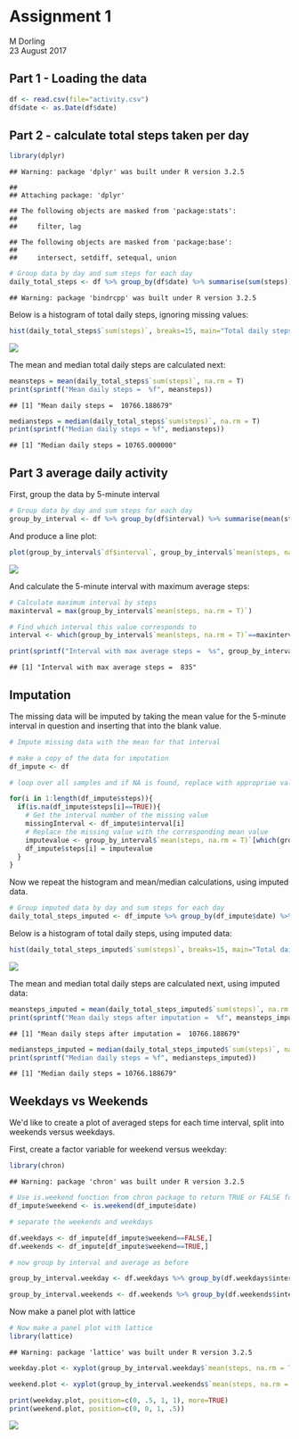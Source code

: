 # Assignment 1
M Dorling  
23 August 2017  

## Part 1 - Loading the data


```r
df <- read.csv(file="activity.csv")
df$date <- as.Date(df$date)
```

## Part 2 - calculate total steps taken per day


```r
library(dplyr)
```

```
## Warning: package 'dplyr' was built under R version 3.2.5
```

```
## 
## Attaching package: 'dplyr'
```

```
## The following objects are masked from 'package:stats':
## 
##     filter, lag
```

```
## The following objects are masked from 'package:base':
## 
##     intersect, setdiff, setequal, union
```

```r
# Group data by day and sum steps for each day
daily_total_steps <- df %>% group_by(df$date) %>% summarise(sum(steps))
```

```
## Warning: package 'bindrcpp' was built under R version 3.2.5
```

Below is a histogram of total daily steps, ignoring missing values:


```r
hist(daily_total_steps$`sum(steps)`, breaks=15, main="Total daily steps", xlab="Total daily steps")
```

![](PA1_template_files/figure-html/unnamed-chunk-3-1.png)<!-- -->

The mean and median total daily steps are calculated next:


```r
meansteps = mean(daily_total_steps$`sum(steps)`, na.rm = T)
print(sprintf("Mean daily steps =  %f", meansteps))
```

```
## [1] "Mean daily steps =  10766.188679"
```

```r
mediansteps = median(daily_total_steps$`sum(steps)`, na.rm = T)
print(sprintf("Median daily steps = %f", mediansteps))
```

```
## [1] "Median daily steps = 10765.000000"
```

## Part 3 average daily activity

First, group the data by 5-minute interval


```r
# Group data by day and sum steps for each day
group_by_interval <- df %>% group_by(df$interval) %>% summarise(mean(steps, na.rm=T))
```

And produce a line plot:


```r
plot(group_by_interval$`df$interval`, group_by_interval$`mean(steps, na.rm = T)`, type="l", main="Average steps per 5-minute interval", xlab="Interval", ylab="Average steps")
```

![](PA1_template_files/figure-html/unnamed-chunk-6-1.png)<!-- -->

And calculate the 5-minute interval with maximum average steps:


```r
# Calculate maximum interval by steps
maxinterval = max(group_by_interval$`mean(steps, na.rm = T)`)

# Find which interval this value corresponds to
interval <- which(group_by_interval$`mean(steps, na.rm = T)`==maxinterval)

print(sprintf("Interval with max average steps =  %s", group_by_interval$`df$interval`[interval]))
```

```
## [1] "Interval with max average steps =  835"
```

## Imputation

The missing data will be imputed by taking the mean value for the 5-minute interval in question and inserting that into the blank value.


```r
# Impute missing data with the mean for that interval

# make a copy of the data for imputation
df_impute <- df

# loop over all samples and if NA is found, replace with appropriae value from averaged data

for(i in 1:length(df_impute$steps)){
  if(is.na(df_impute$steps[i]==TRUE)){
    # Get the interval number of the missing value
    missingInterval <- df_impute$interval[i]
    # Replace the missing value with the corresponding mean value
    imputevalue <- group_by_interval$`mean(steps, na.rm = T)`[which(group_by_interval$`df$interval`==missingInterval)]
    df_impute$steps[i] = imputevalue
  }
}
```

Now we repeat the histogram and mean/median calculations, using imputed data.


```r
# Group imputed data by day and sum steps for each day
daily_total_steps_imputed <- df_impute %>% group_by(df_impute$date) %>% summarise(sum(steps))
```

Below is a histogram of total daily steps, using imputed data:


```r
hist(daily_total_steps_imputed$`sum(steps)`, breaks=15, main="Total daily steps after imputation", xlab="Total daily steps")
```

![](PA1_template_files/figure-html/unnamed-chunk-10-1.png)<!-- -->

The mean and median total daily steps are calculated next, using imputed data:


```r
meansteps_imputed = mean(daily_total_steps_imputed$`sum(steps)`, na.rm = T)
print(sprintf("Mean daily steps after imputation =  %f", meansteps_imputed))
```

```
## [1] "Mean daily steps after imputation =  10766.188679"
```

```r
mediansteps_imputed = median(daily_total_steps_imputed$`sum(steps)`, na.rm = T)
print(sprintf("Median daily steps = %f", mediansteps_imputed))
```

```
## [1] "Median daily steps = 10766.188679"
```

## Weekdays vs Weekends

We'd like to create a plot of averaged steps for each time interval, split into weekends versus weekdays.

First, create a factor variable for weekend versus weekday:


```r
library(chron)
```

```
## Warning: package 'chron' was built under R version 3.2.5
```

```r
# Use is.weekend function from chron package to return TRUE or FALSE for weekends, and add as a column to dataframe.
df_impute$weekend <- is.weekend(df_impute$date)

# separate the weekends and weekdays

df.weekdays <- df_impute[df_impute$weekend==FALSE,]
df.weekends <- df_impute[df_impute$weekend==TRUE,]

# now group by interval and average as before

group_by_interval.weekday <- df.weekdays %>% group_by(df.weekdays$interval) %>% summarise(mean(steps, na.rm=T))

group_by_interval.weekends <- df.weekends %>% group_by(df.weekends$interval) %>% summarise(mean(steps, na.rm=T))
```

Now make a panel plot with lattice


```r
# Now make a panel plot with lattice
library(lattice)
```

```
## Warning: package 'lattice' was built under R version 3.2.5
```

```r
weekday.plot <- xyplot(group_by_interval.weekday$`mean(steps, na.rm = T)` ~ group_by_interval.weekday$`df.weekdays$interval`, type="l", ylab="avg steps", xlab="interval", main="weekdays")

weekend.plot <- xyplot(group_by_interval.weekends$`mean(steps, na.rm = T)` ~ group_by_interval.weekends$`df.weekends$interval`, type="l", ylab="avg steps", xlab="interval", main="weekends")

print(weekday.plot, position=c(0, .5, 1, 1), more=TRUE)
print(weekend.plot, position=c(0, 0, 1, .5))
```

![](PA1_template_files/figure-html/unnamed-chunk-13-1.png)<!-- -->
